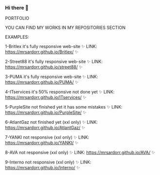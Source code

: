 ### Hi there 👋

PORTFOLIO 

YOU CAN FIND MY WORKS IN MY REPOSITORIES SECTION

EXAMPLES:

1-Britlex it's fully responsive web-site ✨ LINK: https://mrsardorr.github.io/Britlex/ ✨  

2-Street88 it's fully responsive web-site ✨ LINK: https://mrsardorr.github.io/street88/ ✨  

3-PUMA it's fully responsive web-site ✨ LINK: https://mrsardorr.github.io/PUMA/ ✨

4-ITservices it's 50% responsive not done yet ✨ LINK: https://mrsardorr.github.io/ITservices/ ✨

5-PurpleSite not finished yet it has some mistakes ✨ LINK: https://mrsardorr.github.io/PurpleSite/ ✨

6-AtlantGaz not finished yet (xxl only) ✨ LINK: https://mrsardorr.github.io/AtlantGaz/ ✨

7-YANKI not responsive (xxl only) ✨ LINK: https://mrsardorr.github.io/YANKI/ ✨

8-AVA not responsive (xxl only) ✨ LINK: https://mrsardorr.github.io/AVA/ ✨

9-Interno not responsive (xxl only) ✨ LINK: https://mrsardorr.github.io/Interno/ ✨


